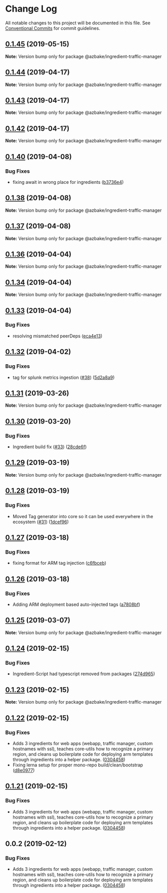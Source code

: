 # Change Log

All notable changes to this project will be documented in this file.
See [Conventional Commits](https://conventionalcommits.org) for commit guidelines.

## [0.1.45](https://github.com/HomecareHomebase/azure-bake/compare/v0.1.44...v0.1.45) (2019-05-15)

**Note:** Version bump only for package @azbake/ingredient-traffic-manager





## [0.1.44](https://github.com/HomecareHomebase/azure-bake/compare/v0.1.43...v0.1.44) (2019-04-17)

**Note:** Version bump only for package @azbake/ingredient-traffic-manager





## [0.1.43](https://github.com/HomecareHomebase/azure-bake/compare/v0.1.42...v0.1.43) (2019-04-17)

**Note:** Version bump only for package @azbake/ingredient-traffic-manager





## [0.1.42](https://github.com/HomecareHomebase/azure-bake/compare/v0.1.41...v0.1.42) (2019-04-17)

**Note:** Version bump only for package @azbake/ingredient-traffic-manager





## [0.1.40](https://github.com/HomecareHomebase/azure-bake/compare/v0.1.39...v0.1.40) (2019-04-08)


### Bug Fixes

* fixing await in wrong place for  ingredients ([b3736e4](https://github.com/HomecareHomebase/azure-bake/commit/b3736e4))





## [0.1.38](https://github.com/HomecareHomebase/azure-bake/compare/v0.1.37...v0.1.38) (2019-04-08)

**Note:** Version bump only for package @azbake/ingredient-traffic-manager





## [0.1.37](https://github.com/HomecareHomebase/azure-bake/compare/v0.1.36...v0.1.37) (2019-04-08)

**Note:** Version bump only for package @azbake/ingredient-traffic-manager





## [0.1.36](https://github.com/HomecareHomebase/azure-bake/compare/v0.1.34...v0.1.36) (2019-04-04)

**Note:** Version bump only for package @azbake/ingredient-traffic-manager





## [0.1.34](https://github.com/HomecareHomebase/azure-bake/compare/v0.1.33...v0.1.34) (2019-04-04)

**Note:** Version bump only for package @azbake/ingredient-traffic-manager





## [0.1.33](https://github.com/HomecareHomebase/azure-bake/compare/v0.1.32...v0.1.33) (2019-04-04)


### Bug Fixes

* resolving mismatched peerDeps ([eca4e13](https://github.com/HomecareHomebase/azure-bake/commit/eca4e13))





## [0.1.32](https://github.com/HomecareHomebase/azure-bake/compare/v0.1.31...v0.1.32) (2019-04-02)


### Bug Fixes

* tag for splunk metrics ingestion ([#38](https://github.com/HomecareHomebase/azure-bake/issues/38)) ([5d2a8a9](https://github.com/HomecareHomebase/azure-bake/commit/5d2a8a9))





## [0.1.31](https://github.com/HomecareHomebase/azure-bake/compare/v0.1.30...v0.1.31) (2019-03-26)

**Note:** Version bump only for package @azbake/ingredient-traffic-manager






## [0.1.30](https://github.com/HomecareHomebase/azure-bake/compare/v0.1.29...v0.1.30) (2019-03-20)


### Bug Fixes

* Ingredient build fix ([#33](https://github.com/HomecareHomebase/azure-bake/issues/33)) ([28cde6f](https://github.com/HomecareHomebase/azure-bake/commit/28cde6f))





## [0.1.29](https://github.com/HomecareHomebase/azure-bake/compare/v0.1.28...v0.1.29) (2019-03-19)

**Note:** Version bump only for package @azbake/ingredient-traffic-manager





## [0.1.28](https://github.com/HomecareHomebase/azure-bake/compare/v0.1.27...v0.1.28) (2019-03-19)


### Bug Fixes

* Moved Tag generator into core so it can be used everywhere in the ecosystem ([#31](https://github.com/HomecareHomebase/azure-bake/issues/31)) ([1dcef96](https://github.com/HomecareHomebase/azure-bake/commit/1dcef96))





## [0.1.27](https://github.com/HomecareHomebase/azure-bake/compare/v0.1.26...v0.1.27) (2019-03-18)


### Bug Fixes

* fixing format for ARM tag injection ([c6fbceb](https://github.com/HomecareHomebase/azure-bake/commit/c6fbceb))





## [0.1.26](https://github.com/HomecareHomebase/azure-bake/compare/v0.1.25...v0.1.26) (2019-03-18)


### Bug Fixes

* Adding ARM deployment based auto-injected tags ([a7808bf](https://github.com/HomecareHomebase/azure-bake/commit/a7808bf))






## [0.1.25](https://github.com/HomecareHomebase/azure-bake/compare/v0.1.24...v0.1.25) (2019-03-07)

**Note:** Version bump only for package @azbake/ingredient-traffic-manager





## [0.1.24](https://github.com/HomecareHomebase/azure-bake/compare/v0.1.23...v0.1.24) (2019-02-15)


### Bug Fixes

* Ingredient-Script had typescript removed from packages ([274d965](https://github.com/HomecareHomebase/azure-bake/commit/274d965))





## [0.1.23](https://github.com/HomecareHomebase/azure-bake/compare/v0.1.22...v0.1.23) (2019-02-15)

**Note:** Version bump only for package @azbake/ingredient-traffic-manager





## [0.1.22](https://github.com/HomecareHomebase/azure-bake/compare/v0.1.5...v0.1.22) (2019-02-15)


### Bug Fixes

* Adds 3 ingredients for web apps (webapp, traffic manager, custom hostnames with ssl), teaches core-utils how to recognize a primary region, and cleans up boilerplate code for deploying arm templates through ingredients into a helper package. ([0304458](https://github.com/HomecareHomebase/azure-bake/commit/0304458))
* Fixing lerna setup for proper mono-repo build/clean/bootstrap ([d8e0977](https://github.com/HomecareHomebase/azure-bake/commit/d8e0977))






## [0.1.21](https://github.com/HomecareHomebase/azure-bake/compare/v0.1.5...v0.1.21) (2019-02-15)


### Bug Fixes

* Adds 3 ingredients for web apps (webapp, traffic manager, custom hostnames with ssl), teaches core-utils how to recognize a primary region, and cleans up boilerplate code for deploying arm templates through ingredients into a helper package. ([0304458](https://github.com/HomecareHomebase/azure-bake/commit/0304458))






## 0.0.2 (2019-02-12)


### Bug Fixes

* Adds 3 ingredients for web apps (webapp, traffic manager, custom hostnames with ssl), teaches core-utils how to recognize a primary region, and cleans up boilerplate code for deploying arm templates through ingredients into a helper package. ([0304458](https://github.com/HomecareHomebase/azure-bake/commit/0304458))

